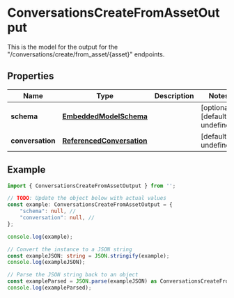 
# ConversationsCreateFromAssetOutput

This is the model for the output for the \"/conversations/create/from_asset/\{asset\}\" endpoints.

## Properties

Name | Type | Description | Notes
------------ | ------------- | ------------- | -------------
**schema** | [**EmbeddedModelSchema**](EmbeddedModelSchema) |  | [optional] [default to undefined]
**conversation** | [**ReferencedConversation**](ReferencedConversation) |  | [default to undefined]

## Example

```typescript
import { ConversationsCreateFromAssetOutput } from '';

// TODO: Update the object below with actual values
const example: ConversationsCreateFromAssetOutput = {
    "schema": null, // 
    "conversation": null, // 
};

console.log(example);

// Convert the instance to a JSON string
const exampleJSON: string = JSON.stringify(example);
console.log(exampleJSON);

// Parse the JSON string back to an object
const exampleParsed = JSON.parse(exampleJSON) as ConversationsCreateFromAssetOutput;
console.log(exampleParsed);
```





